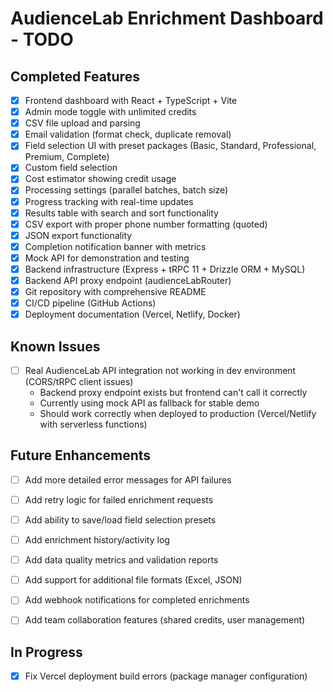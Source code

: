 # AudienceLab Enrichment Dashboard - TODO

## Completed Features
- [x] Frontend dashboard with React + TypeScript + Vite
- [x] Admin mode toggle with unlimited credits
- [x] CSV file upload and parsing
- [x] Email validation (format check, duplicate removal)
- [x] Field selection UI with preset packages (Basic, Standard, Professional, Premium, Complete)
- [x] Custom field selection
- [x] Cost estimator showing credit usage
- [x] Processing settings (parallel batches, batch size)
- [x] Progress tracking with real-time updates
- [x] Results table with search and sort functionality
- [x] CSV export with proper phone number formatting (quoted)
- [x] JSON export functionality
- [x] Completion notification banner with metrics
- [x] Mock API for demonstration and testing
- [x] Backend infrastructure (Express + tRPC 11 + Drizzle ORM + MySQL)
- [x] Backend API proxy endpoint (audienceLabRouter)
- [x] Git repository with comprehensive README
- [x] CI/CD pipeline (GitHub Actions)
- [x] Deployment documentation (Vercel, Netlify, Docker)

## Known Issues
- [ ] Real AudienceLab API integration not working in dev environment (CORS/tRPC client issues)
  - Backend proxy endpoint exists but frontend can't call it correctly
  - Currently using mock API as fallback for stable demo
  - Should work correctly when deployed to production (Vercel/Netlify with serverless functions)

## Future Enhancements
- [ ] Add more detailed error messages for API failures
- [ ] Add retry logic for failed enrichment requests
- [ ] Add ability to save/load field selection presets
- [ ] Add enrichment history/activity log
- [ ] Add data quality metrics and validation reports
- [ ] Add support for additional file formats (Excel, JSON)
- [ ] Add webhook notifications for completed enrichments
- [ ] Add team collaboration features (shared credits, user management)



## In Progress
- [x] Fix Vercel deployment build errors (package manager configuration)

